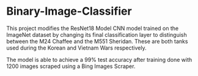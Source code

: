 # Binary-Image-Classifier

This project modifies the ResNet18 Model CNN model trained on the ImageNet dataset by changing its final classification layer to distinguish between the M24 Chaffee and the M551 Sheridan. These are both tanks used during the Korean and Vietnam Wars respectively.

The model is able to achieve a 99% test accuracy after training done with 1200 images scraped using a Bing Images Scraper.

